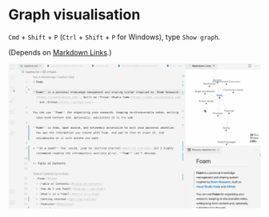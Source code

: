 # Graph visualisation

`Cmd` + `Shift` + `P` (`Ctrl` + `Shift` + `P` for Windows), type `Show graph`.

(Depends on [Markdown Links](https://marketplace.visualstudio.com/items?itemName=tchayen.markdown-links).)

![Demo of graph visualiser](assets/images/foam-navigation-demo.gif)


